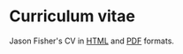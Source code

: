 # Curriculum vitae

Jason Fisher's CV in
[HTML](https://jfisher-usgs.github.io/cv/cv.html) and
[PDF](https://jfisher-usgs.github.io/cv/cv.pdf) formats.
